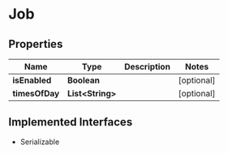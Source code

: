 

# Job


## Properties

| Name | Type | Description | Notes |
|------------ | ------------- | ------------- | -------------|
|**isEnabled** | **Boolean** |  |  [optional] |
|**timesOfDay** | **List&lt;String&gt;** |  |  [optional] |


## Implemented Interfaces

* Serializable


